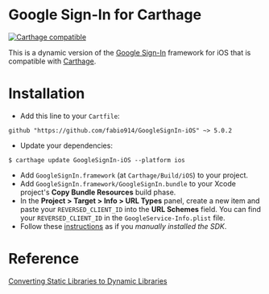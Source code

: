 # Google Sign-In for Carthage

[![Carthage compatible](https://img.shields.io/badge/Carthage-compatible-4BC51D.svg?style=flat)](https://github.com/Carthage/Carthage)

This is a dynamic version of the [Google Sign-In](https://developers.google.com/identity/sign-in/ios/sdk/) framework for iOS that is compatible with [Carthage](https://github.com/Carthage/Carthage).

# Installation

- Add this line to your `Cartfile`:
```
github "https://github.com/fabio914/GoogleSignIn-iOS" ~> 5.0.2
```
 - Update your dependencies:
```
$ carthage update GoogleSignIn-iOS --platform ios
```
 - Add `GoogleSignIn.framework` (at `Carthage/Build/iOS`) to your project.
 - Add `GoogleSignIn.framework/GoogleSignIn.bundle` to your Xcode project's **Copy Bundle Resources** build phase.
 - In the **Project > Target > Info > URL Types** panel, create a new item and paste your `REVERSED_CLIENT_ID` into the **URL Schemes** field. You can find your `REVERSED_CLIENT_ID` in the `GoogleService-Info.plist` file.
 - Follow these [instructions](https://developers.google.com/identity/sign-in/ios/sign-in?ver=swift) as if you *manually installed the SDK*.
 
 # Reference
 
 [Converting Static Libraries to Dynamic Libraries](https://pewpewthespells.com/blog/convert_static_to_dynamic.html)
